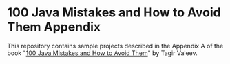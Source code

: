 # 100 Java Mistakes and How to Avoid Them Appendix

This repository contains sample projects described 
in the Appendix A of the book
"[100 Java Mistakes and How to Avoid Them](https://www.manning.com/books/100-java-mistakes-and-how-to-avoid-them)" by
Tagir Valeev.

